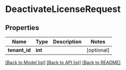 # DeactivateLicenseRequest

## Properties
Name | Type | Description | Notes
------------ | ------------- | ------------- | -------------
**tenant_id** | **int** |  | [optional] 

[[Back to Model list]](../README.md#documentation-for-models) [[Back to API list]](../README.md#documentation-for-api-endpoints) [[Back to README]](../README.md)


